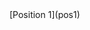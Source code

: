 <html>
   <head>
      <link rel="stylesheet" type="text/css" href="main.css">
   </head> 
     [Position 1](pos1)
</html>
